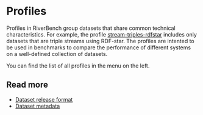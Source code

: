 # Profiles

Profiles in RiverBench group datasets that share common technical characteristics. For example, the profile [stream-triples-rdfstar](stream-triples-rdfstar/dev) includes only datasets that are triple streams using RDF-star. The profiles are intented to be used in benchmarks to compare the performance of different systems on a well-defined collection of datasets.

You can find the list of all profiles in the menu on the left.

## Read more
* [Dataset release format](../documentation/dataset-release-format)
* [Dataset metadata](../documentation/dataset-metadata)
